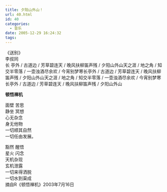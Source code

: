 ```yaml
---
title: 夕阳山外山！
url: 40.html
id: 40
categories:
  - 音乐
date: 2005-12-29 16:24:32
tags:
---
```


《送别》  
李叔同  
长 亭外 / 古道边 / 芳草碧连天 / 晚风扶柳笛声残 / 夕阳山外山天之涯 / 地之角 / 知交半零落 / 一壶浊酒尽余欢 / 今宵别梦寒长亭外 / 古道边 / 芳草碧连天 / 晚风扶柳笛声残 / 夕阳山外山天之涯 / 地之角 / 知交半零落 / 一壶浊酒尽余欢 / 今宵别梦寒长亭外 / 古道边 / 芳草碧连天 / 晚风扶柳笛声残 / 夕阳山外山  
  
  
**顿悟禅机**  
  
面壁 苦思  
静坐 冥想  
心无杂念  
身无他物  
一切顺其自然  
一切任由发展。  
  
豁然 醒悟  
星火 闪念  
天机杂现  
玄机泄露  
一切来得洒脱  
一切水到渠成  
摘自R《顿悟禅机》2003年7月16日